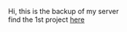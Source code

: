 Hi, this is the backup of my server  
find the 1st project [here](https://stpaul.multipurpose-server.workers.dev/)
